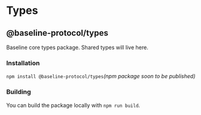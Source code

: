 # Types

## @baseline-protocol/types

Baseline core types package. Shared types will live here.

### Installation

`npm install @baseline-protocol/types`_\(npm package soon to be published\)_

### Building

You can build the package locally with `npm run build`.

